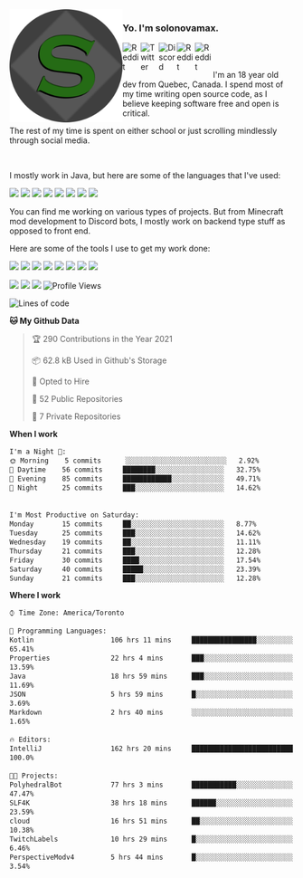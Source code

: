 <!-- dummy -->

<img align="left" alt="Avatar" width="200px" src="https://raw.githubusercontent.com/solonovamax/solonovamax/main/solonovamax-circle.png" />

### Yo. I'm solonovamax.

<a href="https://gitlab.com/solonovamax">
    <img align="left" alt="Reddit" width="32px" src="https://img.icons8.com/color/2x/gitlab.png">
</a>

<a href="https://twitter.com/solonovamax">
    <img align="left" alt="Twitter" width="32px" src="https://img.icons8.com/color/2x/twitter.png">
</a>

<a href="https://discord.gg/YFSQ4cF">
    <img align="left" alt="Discord" width="32px" src="https://img.icons8.com/color/2x/discord-logo.png">
</a>

<!-- <a href="https://twitch.tv/solonovamax">
    <img align="left" alt="Twitch" width="32px" src="https://img.icons8.com/color/2x/twitch.png">
</a> -->

<a href="https://reddit.com/u/solonovamax">
    <img align="left" alt="Reddit" width="32px" src="https://img.icons8.com/color/2x/reddit.png">
</a>

<a href="https://www.youtube.com/channel/UCTxCeyGu41WfEBT8mXpjHMA">
    <img align="left" alt="Reddit" width="32px" src="https://img.icons8.com/color/2x/youtube.png">
</a>

<!-- <a href="https://open.spotify.com/user/solonovamax">
    <img align="left" alt="Spotify" width="32px" src="https://img.icons8.com/color/2x/spotify.png">
</a> -->

<br />
<br />

I'm an 18 year old dev from Quebec, Canada.
I spend most of my time writing open source code, as I believe keeping software free and open is critical.

The rest of my time is spent on either school or just scrolling mindlessly through social media.

<br/>

I mostly work in Java, but here are some of the languages that I've used:

<code><img height="20" src="https://img.icons8.com/color/1x/java-coffee-cup-logo.png"></code>
<code><img height="20" src="https://img.icons8.com/color/1x/kotlin.png"></code>
<code><img height="20" src="https://img.icons8.com/color/1x/javascript.png"></code>
<code><img height="20" src="https://img.icons8.com/color/1x/nodejs.png"></code>
<code><img height="20" src="https://img.icons8.com/color/1x/python.png"></code>
<code><img height="20" src="https://img.icons8.com/color/1x/html-5.png"></code>
<code><img height="20" src="https://img.icons8.com/color/1x/css3.png"></code>
<code><img height="20" src="https://img.icons8.com/color/1x/graphql.png"></code>

You can find me working on various types of projects.
But from Minecraft mod development to Discord bots, I mostly work on backend type stuff as opposed to front end.

Here are some of the tools I use to get my work done:

<code><img height="20" src="https://img.icons8.com/material/1x/intellij-idea.png"></code>
<code><img height="20" src="https://img.icons8.com/color/1x/git.png"></code>
<code><img height="20" src="https://img.icons8.com/color/1x/docker.png"></code>
<code><img height="20" src="https://img.icons8.com/color/1x/linux.png"></code>
<code><img height="20" src="https://img.icons8.com/color/1x/mongodb.png"></code>
<code><img height="20" src="https://img.icons8.com/metro/1x/mysql.png"></code>
<code><img height="20" src="https://img.icons8.com/fluent/1x/console.png"></code>
<code><img height="20" src="https://img.icons8.com/color/1x/open-source.png"></code>

![](https://img.shields.io/badge/OS-Linux-informational?style=flat&logo=Arch%20Linux&logoColor=white&color=007ec6)
![](https://img.shields.io/badge/Editor-IntelliJ%20Idea-informational?style=flat&logo=IntelliJ%20Idea&logoColor=white&color=007ec6)
![](https://img.shields.io/badge/Main%20Languages-Java%20%26%20Kotlin-informational?style=flat&logo=Java&logoColor=white&color=007ec6)
![Profile Views](https://komarev.com/ghpvc/?username=solonovamax&color=blue&style=flat)








<!--START_SECTION:waka-->
![Lines of code](https://img.shields.io/badge/From%20Hello%20World%20I%27ve%20Written-24210%20lines%20of%20code-blue)

**🐱 My Github Data** 

> 🏆 290 Contributions in the Year 2021
 > 
> 📦 62.8 kB Used in Github's Storage 
 > 
> 💼 Opted to Hire
 > 
> 📜 52 Public Repositories 
 > 
> 🔑 7 Private Repositories  
 > 
**When I work** 

```text
I'm a Night 🦉: 
🌞 Morning    5 commits      ░░░░░░░░░░░░░░░░░░░░░░░░░   2.92% 
🌆 Daytime    56 commits     ████████░░░░░░░░░░░░░░░░░   32.75% 
🌃 Evening    85 commits     ████████████░░░░░░░░░░░░░   49.71% 
🌙 Night      25 commits     ███░░░░░░░░░░░░░░░░░░░░░░   14.62%


I'm Most Productive on Saturday: 
Monday       15 commits     ██░░░░░░░░░░░░░░░░░░░░░░░   8.77% 
Tuesday      25 commits     ███░░░░░░░░░░░░░░░░░░░░░░   14.62% 
Wednesday    19 commits     ██░░░░░░░░░░░░░░░░░░░░░░░   11.11% 
Thursday     21 commits     ███░░░░░░░░░░░░░░░░░░░░░░   12.28% 
Friday       30 commits     ████░░░░░░░░░░░░░░░░░░░░░   17.54% 
Saturday     40 commits     █████░░░░░░░░░░░░░░░░░░░░   23.39% 
Sunday       21 commits     ███░░░░░░░░░░░░░░░░░░░░░░   12.28%

```


**Where I work** 

```text
⌚︎ Time Zone: America/Toronto

💬 Programming Languages: 
Kotlin                   106 hrs 11 mins     ████████████████░░░░░░░░░   65.41% 
Properties               22 hrs 4 mins       ███░░░░░░░░░░░░░░░░░░░░░░   13.59% 
Java                     18 hrs 59 mins      ███░░░░░░░░░░░░░░░░░░░░░░   11.69% 
JSON                     5 hrs 59 mins       █░░░░░░░░░░░░░░░░░░░░░░░░   3.69% 
Markdown                 2 hrs 40 mins       ░░░░░░░░░░░░░░░░░░░░░░░░░   1.65%

🔥 Editors: 
IntelliJ                 162 hrs 20 mins     █████████████████████████   100.0%

🐱‍💻 Projects: 
PolyhedralBot            77 hrs 3 mins       ███████████░░░░░░░░░░░░░░   47.47% 
SLF4K                    38 hrs 18 mins      ██████░░░░░░░░░░░░░░░░░░░   23.59% 
cloud                    16 hrs 51 mins      ██░░░░░░░░░░░░░░░░░░░░░░░   10.38% 
TwitchLabels             10 hrs 29 mins      █░░░░░░░░░░░░░░░░░░░░░░░░   6.46% 
PerspectiveModv4         5 hrs 44 mins       █░░░░░░░░░░░░░░░░░░░░░░░░   3.54%

```


<!--END_SECTION:waka-->

<!--
**solonovamax/solonovamax** is a ✨ _special_ ✨ repository because its `README.md` (this file) appears on your GitHub profile.

Here are some ideas to get you started:

- 🔭 I’m currently working on ...
- 🌱 I’m currently learning ...
- 👯 I’m looking to collaborate on ...
- 🤔 I’m looking for help with ...
- 💬 Ask me about ...
- 📫 How to reach me: ...
- 😄 Pronouns: ...
- ⚡ Fun fact: ...
-->
